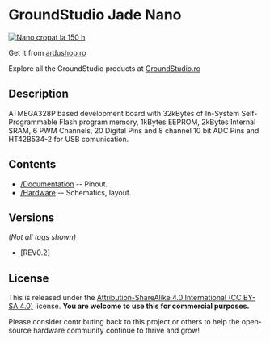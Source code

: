 GroundStudio Jade Nano
====================================
[![Nano cropat la 150 h](https://user-images.githubusercontent.com/77836107/186915967-621bfe71-98eb-468e-8b92-4bcb1a5b485d.png)](https://ardushop.ro/ro/home/1726-placa-de-dezvoltare-jade-nano.html)

Get it from [ardushop.ro](https://ardushop.ro/ro/home/1726-placa-de-dezvoltare-jade-nano.html)

Explore all the GroundStudio products at [GroundStudio.ro](https://groundstudio.ro/)

Description
-------------------
ATMEGA328P based development board with 32kBytes of In-System Self-Programmable Flash program memory,  1kBytes EEPROM, 2kBytes Internal SRAM, 6 PWM Channels, 20 Digital Pins and 8 channel 10 bit ADC Pins and HT42B534-2 for USB comunication.

Contents
-------------------

* [/Documentation](https://github.com/GroundStudio/GroundStudio_Jade_Nano/tree/main/Documentation/) -- Pinout.
* [/Hardware](https://github.com/GroundStudio/GroundStudio_Jade_Nano/tree/main/Hardware/) -- Schematics, layout.

Versions
-------------------
*(Not all tags shown)*

* [REV0.2]

License
-------------------

This is released under the [Attribution-ShareAlike 4.0 International (CC BY-SA 4.0)](https://creativecommons.org/licenses/by-sa/4.0/) license. 
**You are welcome to use this for commercial purposes.**

Please consider contributing back to this project or others to help the open-source hardware community continue to thrive and grow!


